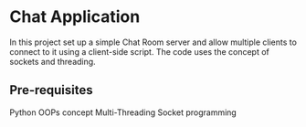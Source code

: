 # Chat Application
In this project set up a simple Chat Room server and allow multiple clients to connect to it using a client-side script. The code uses the concept of sockets and threading. 

## Pre-requisites
Python
OOPs concept 
Multi-Threading
Socket programming

